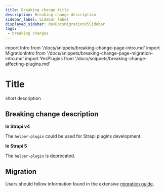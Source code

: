 ```yaml
---
title: Breaking change title
description: Breaking change description
sidebar_label: Sidebar label
displayed_sidebar: devDocsMigrationV5Sidebar
tags:
 - breaking changes
---
```


import Intro from '/docs/snippets/breaking-change-page-intro.md'
import MigrationIntro from '/docs/snippets/breaking-change-page-migration-intro.md'
import YesPlugins from '/docs/snippets/breaking-change-affecting-plugins.md'

# Title

short description <Intro />

<YesPlugin />

## Breaking change description

<SideBySideContainer>

<SideBySideColumn>

**In Strapi v4**

The `helper-plugin` could be used for Strapi plugins development.

</SideBySideColumn>

<SideBySideColumn>

**In Strapi 5**

The `helper-plugin` is deprecated.

</SideBySideColumn>

</SideBySideContainer>

## Migration

Users should follow information found in the  extensive [migration guide](/dev-docs/migration/v4-to-v5/guides/helper-plugin).
